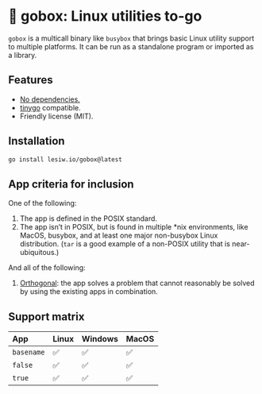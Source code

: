 # 🥡 gobox: Linux utilities to-go

`gobox` is a multicall binary like `busybox` that brings basic Linux utility
support to multiple platforms. It can be run as a standalone program or imported
as a library.

## Features

* [No dependencies.](go.mod)
* [tinygo](https://tinygo.org/) compatible.
* Friendly license (MIT).

## Installation

``` sh
go install lesiw.io/gobox@latest
```

## App criteria for inclusion

One of the following:
1. The app is defined in the POSIX standard.
2. The app isn’t in POSIX, but is found in multiple *nix environments, like
   MacOS, busybox, and at least one major non-busybox Linux distribution. (`tar`
   is a good example of a non-POSIX utility that is near-ubiquitous.)

And all of the following:
1. [Orthogonal](https://go.dev/talks/2010/ExpressivenessOfGo-2010.pdf): the app
   solves a problem that cannot reasonably be solved by using the existing apps
   in combination.

## Support matrix

| App        | Linux | Windows | MacOS |
|:-----------|:------|:--------|:------|
| `basename` | ✅    | ✅      | ✅    |
| `false`    | ✅    | ✅      | ✅    |
| `true`     | ✅    | ✅      | ✅    |
